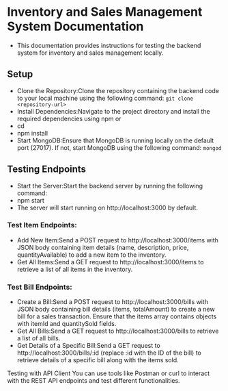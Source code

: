# Inventory and Sales Management System Documentation
- This documentation provides instructions for testing the backend system for inventory and sales management locally.

## Setup
- Clone the Repository:Clone the repository containing the backend code to your local machine using the following command:
   `git clone <repository-url>`
- Install Dependencies:Navigate to the project directory and install the required dependencies using npm or 
- cd <project-directory>
- npm install
- Start MongoDB:Ensure that MongoDB is running locally on the default port (27017). If not, start MongoDB using the following command:
   `mongod`

   
## Testing Endpoints
- Start the Server:Start the backend server by running the following command:
- npm start
- The server will start running on http://localhost:3000 by default.


### Test Item Endpoints:
- Add New Item:Send a POST request to http://localhost:3000/items with JSON body containing item details (name, description, price, quantityAvailable) to add a new item to the inventory.
- Get All Items:Send a GET request to http://localhost:3000/items to retrieve a list of all items in the inventory.


### Test Bill Endpoints:
- Create a Bill:Send a POST request to http://localhost:3000/bills with JSON body containing bill details (items, totalAmount) to create a new bill for a sales transaction. Ensure that the items array contains objects with itemId and quantitySold fields.
- Get All Bills:Send a GET request to http://localhost:3000/bills to retrieve a list of all bills.
- Get Details of a Specific Bill:Send a GET request to http://localhost:3000/bills/:id (replace :id with the ID of the bill) to retrieve details of a specific bill along with the items sold.




Testing with API Client
You can use tools like Postman or curl to interact with the REST API endpoints and test different functionalities.  